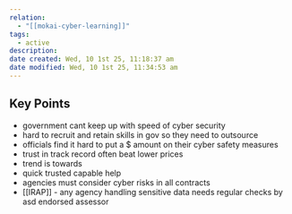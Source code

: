 ```yaml
---
relation:
  - "[[mokai-cyber-learning]]"
tags:
  - active
description:
date created: Wed, 10 1st 25, 11:18:37 am
date modified: Wed, 10 1st 25, 11:34:53 am
---
```


## Key Points
- government cant keep up with speed of cyber security
- hard to recruit and retain skills in gov so they need to outsource
- officials find it hard to put a $ amount on their cyber safety measures
- trust in track record often beat lower prices
- trend is towards
- quick trusted capable help
- agencies must consider cyber risks in all contracts
- [[IRAP]] - any agency handling sensitive data needs regular checks by asd endorsed assessor

